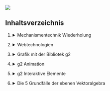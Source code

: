 <nav>

<a href="{base}/index.html"><img src="{base}/img/cover.png"></img></a>

## Inhaltsverzeichnis

<ol start="1">
    <li><details><summary markdown="span">Mechanismentechnik Wiederholung</summary>
        <ol>
        <li><a href="{base}/01_Mechanismentechnik_Wiederholung.md/Getriebekinematik.html">Getriebekinematik</a></li> 
        <li><a href="{base}/01_Mechanismentechnik_Wiederholung.md/Lageanalyse des Viergelenks.html">Lageanalyse des Viergelenks</a></li>
        <li><a href="{base}/01_Mechanismentechnik_Wiederholung.md/Übertragungsgleichung.html">Übertragungsgleichung und Übertragungsfunktion</a></li>
        <li><a href="{base}/01_Mechanismentechnik_Wiederholung.md/Koppelkurven.html">Koppelkurven</a></li>
        <li><a href="{base}/01_Mechanismentechnik_Wiederholung.md/Geschwindigkeit.html">Geschwindigkeit</a></li>
        <li><a href="{base}/01_Mechanismentechnik_Wiederholung.md/Beschleunigung.html">Beschleunigung</a></li>
        <li><a href="{base}/01_Mechanismentechnik_Wiederholung.md/Relativbewegung.html">Relativbewegung</a></li>
        <li><a href="{base}/01_Mechanismentechnik_Wiederholung.md/Pole der ebenen Bewegung.html">Pole der ebenen Bewegung</a></li> 
        </ol>
    </details></li>
</ol>

<ol start="2">
    <li><details><summary markdown="span">Webtechnologien</summary>
    <ol>
        <li><a href="{base}/02_Webtechnologie.md/Grundlagen.html">Grundlagen</a></li>
        <li><a href="{base}/02_Webtechnologie.md/Uebungen.html">Übungen</a></li> 
    </ol>
    </details></li>
</ol>

<ol start="3">
    <li><details><summary markdown="span">Grafik mit der Bibliotek g2</summary>
    <ol>
        <li><a href="{base}/03_Grafik_mit_der_Bibliothek_g2.md/Grafik im Webbrowser.html">Grafik im Webbrowser</a></li>
        <li><a href="{base}/03_Grafik_mit_der_Bibliothek_g2.md/g2 Methode.html">g2 Methoden</a></li>
        <li><a href="{base}/03_Grafik_mit_der_Bibliothek_g2.md/g2ExtErweiterung.html">g2.ext Erweiterung</a></li> 
    </ol>
    </details></li>
</ol>

<ol start="4">
    <li><details><summary markdown="span">g2 Animation</summary>
    <ol>
        <li><a href="{base}/04_g2_Animation.md/Animation mit g2 am Beispiel.html">Animation mit g2 am Beispiel einer Kurbel</a></li>
        <li><a href="{base}/04_g2_Animation.md/Übung-Federschwinge.html">Übung - Federschwinge</a></li>
        <li><a href="{base}/04_g2_Animation.md/Übung-Rad.html">Übung - Rad</a></li>
        <li><a href="{base}/04_g2_Animation.md/Übung-Pendelrolle.html">Übung - Pendelrolle</a></li>
    </ol>
    </details></li>
</ol>

<ol start="5">
    <li><details><summary markdown="span">g2 Interaktive Elemente</summary>
    <ol>
        <li><a href="{base}/05_g2_Interaktive Elemente.md/Einführung Interaktivität.html">Einführung Interaktivität</a></li>
        <li><a href="{base}/05_g2_Interaktive Elemente.md/Button.html">Button</a></li>
        <li><a href="{base}/05_g2_Interaktive Elemente.md/Dropdown Menü.html">Dropdown Menü</a></li>
        <li><a href="{base}/05_g2_Interaktive Elemente.md/Checkbox.html">Checkbox</a></li>
        <li><a href="{base}/05_g2_Interaktive Elemente.md/Slider 1:2.html">Slider 1/2</a></li>
        <li><a href="{base}/05_g2_Interaktive Elemente.md/Slider 2:2.html">Slider 2/2</a></li>
        <li><a href="{base}/05_g2_Interaktive Elemente.md/GUI Bibliotheken.html">GUI Bibliotheken</a></li>
    </ol>
    </details></li>
</ol>

<ol start="6">
    <li><details><summary markdown="span">Die 5 Grundfälle der ebenen Vektoralgebra</summary>
    <ol>
        <li><a href="{base}/06_Die_5_Grundfaelle_der_ebenen_Vektoralgebra.md/Grundfall I.html">Grundfall I</a></li>
        <li><a href="{base}/06_Die_5_Grundfaelle_der_ebenen_Vektoralgebra.md/Grundfall II & III.html">Grundfall II & III</a></li>
        <li><a href="{base}/06_Die_5_Grundfaelle_der_ebenen_Vektoralgebra.md/Grundfall IV.html">Grundfall IV</a></li>
        <li><a href="{base}/06_Die_5_Grundfaelle_der_ebenen_Vektoralgebra.md/Grundfall V.html">Grundfall V</a></li> 
    </ol>
    </details></li>
</ol>
</nav>

